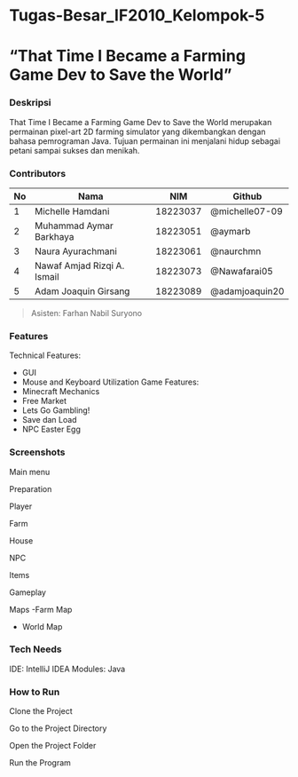 # Tugas-Besar_IF2010_Kelompok-5
# “That Time I Became a Farming Game Dev to Save the World”

### Deskripsi
That Time I Became a Farming Game Dev to Save the World merupakan permainan pixel-art 2D farming simulator yang dikembangkan dengan bahasa pemrograman Java. Tujuan permainan ini menjalani hidup sebagai petani sampai sukses dan menikah.

### Contributors
| No       | Nama       | NIM       | Github      |
| ------------- | ------------- | ------------- | ------------- |
| 1   | Michelle Hamdani | 18223037  | @michelle07-09   |
| 2  | Muhammad Aymar Barkhaya  | 18223051   | @aymarb  |
| 3  | Naura Ayurachmani   | 18223061   | @naurchmn  |
| 4  | Nawaf Amjad Rizqi A. Ismail   | 18223073   | @Nawafarai05   |
| 5   | Adam Joaquin Girsang   | 18223089   | @adamjoaquin20  |

> Asisten: Farhan Nabil Suryono

### Features
Technical Features:
- GUI
- Mouse and Keyboard Utilization
Game Features:
- Minecraft Mechanics
- Free Market
- Lets Go Gambling!
- Save dan Load
- NPC Easter Egg

### Screenshots
Main menu
 
Preparation

Player

Farm

House

NPC

Items

Gameplay

Maps
-Farm Map

- World Map

### Tech Needs
IDE: IntelliJ IDEA
Modules: Java

 ### How to Run
Clone the Project

Go to the Project Directory

Open the Project Folder

Run the Program



